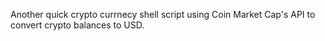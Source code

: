 Another quick crypto currnecy shell script using Coin Market Cap's API to convert crypto balances to USD.
